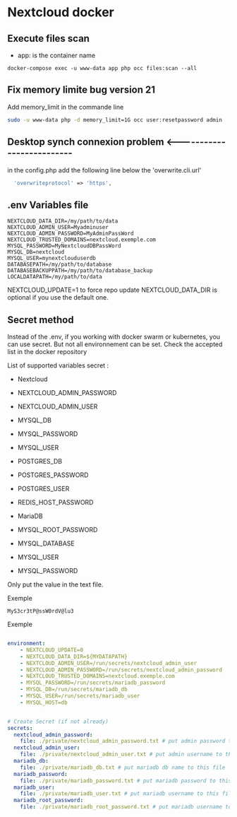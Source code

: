 # Nextcloud docker

## Execute files scan

- app: is the container name

```
docker-compose exec -u www-data app php occ files:scan --all
```

## Fix memory limite bug version 21


Add memory_limit in the commande line
```bash 
sudo -u www-data php -d memory_limit=1G occ user:resetpassword admin
```

## Desktop synch connexion problem  <--------------------------

in the config.php add the following line below the 'overwrite.cli.url'

```php
  'overwriteprotocol' => 'https',
```


## .env Variables file

```
NEXTCLOUD_DATA_DIR=/my/path/to/data
NEXTCLOUD_ADMIN_USER=Myadminuser
NEXTCLOUD_ADMIN_PASSWORD=MyAdminPassWord
NEXTCLOUD_TRUSTED_DOMAINS=nextcloud.exemple.com
MYSQL_PASSWORD=MyNextcloudDBPassWord
MYSQL_DB=nextcloud
MYSQL_USER=mynextclouduserdb
DATABASEPATH=/my/path/to/database
DATABASEBACKUPPATH=/my/path/to/database_backup
LOCALDATAPATH=/my/path/to/data

```

NEXTCLOUD_UPDATE=1 to force repo update
NEXTCLOUD_DATA_DIR is optional if you use the default one.

## Secret method

Instead of the .env, if you working with docker swarm or kubernetes, you can use secret. But not all environnement can be set. Check the accepted list in the docker repository

List of supported variables secret :


- Nextcloud

 - NEXTCLOUD_ADMIN_PASSWORD
 - NEXTCLOUD_ADMIN_USER
 - MYSQL_DB
 - MYSQL_PASSWORD
 - MYSQL_USER
 - POSTGRES_DB
 - POSTGRES_PASSWORD
 - POSTGRES_USER
 - REDIS_HOST_PASSWORD

- MariaDB

 - MYSQL_ROOT_PASSWORD
 - MYSQL_DATABASE
 - MYSQL_USER
 - MYSQL_PASSWORD


Only put the value in the text file.

Exemple
```text
MyS3cr3tP@ssW0rdV@lu3
```

Exemple
```yaml

environment:
    - NEXTCLOUD_UPDATE=0
    - NEXTCLOUD_DATA_DIR=${MYDATAPATH}
    - NEXTCLOUD_ADMIN_USER=/run/secrets/nextcloud_admin_user
    - NEXTCLOUD_ADMIN_PASSWORD=/run/secrets/nextcloud_admin_password
    - NEXTCLOUD_TRUSTED_DOMAINS=nextcloud.exemple.com
    - MYSQL_PASSWORD=/run/secrets/mariadb_password
    - MYSQL_DB=/run/secrets/mariadb_db
    - MYSQL_USER=/run/secrets/mariadb_user
    - MYSQL_HOST=db


# Create Secret (if not already)
secrets:
  nextcloud_admin_password:
    file: ./private/nextcloud_admin_password.txt # put admin password to this file
  nextcloud_admin_user:
    file: ./private/nextcloud_admin_user.txt # put admin username to this file
  mariadb_db:
    file: ./private/mariadb_db.txt # put mariadb db name to this file
  mariadb_password:
    file: ./private/mariadb_password.txt # put mariadb password to this file
  mariadb_user:
    file: ./private/mariadb_user.txt # put mariadb username to this file
  mariadb_root_password:
    file: ./private/mariadb_root_password.txt # put mariadb username to this file


```
